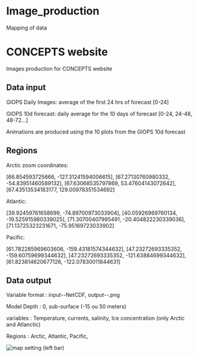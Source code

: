 # Image_production
Mapping of data


# CONCEPTS website

Images production for CONCEPTS website

## Data input

GIOPS Daily Images: average of the first 24 hrs of forecast [0-24]

GIOPS 10d forecast: daily average for the 10 days of forecast [0-24, 24-48, 48-72…]
 
Animations are produced using the 10 plots from the GIOPS 10d forecast

## Regions

Arctic zoom coordinates:

[66.854593725666, -127.31241594006615], [67.27130760980332, -54.83951460589132], [67.63068535797869, 53.47604143072642], [67.43513534183177, 129.00978351534692]
 
Atlantic:

[39.92459761658699, -74.89700973033904], [40.05926969760134, -19.525915980339025], [71.30700407995491, -20.404822230339036], [71.13725323231671, -75.95169723033902]
 
Pacific:

[61.782285969603606, -159.43181574344632], [47.23272693335352, -159.60759699344632], [47.23272693335352, -121.63884699344632], [61.823814620677126, -122.07830011844631]
 
## Data output
	
Variable format : input--NetCDF, output--.png

Model Depth : 0, sub-surface (-15 ou 50 meters)
	
variables : Temperature, currents, salinity, Ice concentration (only Arctic and Atlanctic)

Regions : Arctic, Atlantic, Pacific,
	
![map setting (left bar)](https://raw.githubusercontent.com/DFO-Ocean-Navigator/Ocean-Navigator-Manual/master/screenshots/sideBar.png "Map Settings")  
